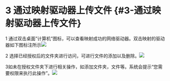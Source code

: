 # 3 通过映射驱动器上传文件 {#3-通过映射驱动器上传文件}

1 通过双击桌面”计算机”图标，可以查看映射成功的网络驱动器。双击映射的驱动器如下图标注所示![](https://ws1.sinaimg.cn/large/006tKfTcly1fj2yasrr4uj30wt0hdq6q.jpg)

2 选择已经授权后的文件夹进行访问，可进行文件的添加以及删除。![](https://ws2.sinaimg.cn/large/006tKfTcly1fj2ybrudl9j30wt0jp419.jpg)

3如未在授权文件夹下进行相关操作，如添加文件夹，文件等。系统会提示“您需要权限来执行此操作”。![](https://ws4.sinaimg.cn/large/006tKfTcly1fj2yc4k8hvj30wt0i8q62.jpg)

